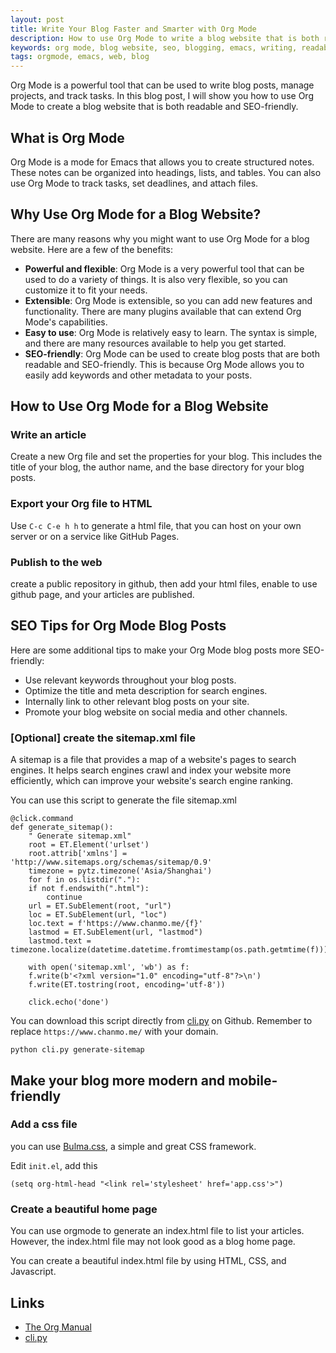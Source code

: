 ```yaml
---
layout: post
title: Write Your Blog Faster and Smarter with Org Mode
description: How to use Org Mode to write a blog website that is both readable and SEO-friendly. Learn how to create a blog website with Org Mode, including tips on how to optimize your posts for search engines.
keywords: org mode, blog website, seo, blogging, emacs, writing, readability, keywords, metadata, search engines
tags: orgmode, emacs, web, blog
---
```


Org Mode is a powerful tool that can be used to write blog posts, manage
projects, and track tasks. In this blog post, I will show you how to use
Org Mode to create a blog website that is both readable and
SEO-friendly.

## What is Org Mode

Org Mode is a mode for Emacs that allows you to create structured notes.
These notes can be organized into headings, lists, and tables. You can
also use Org Mode to track tasks, set deadlines, and attach files.

## Why Use Org Mode for a Blog Website?

There are many reasons why you might want to use Org Mode for a blog
website. Here are a few of the benefits:

-   **Powerful and flexible**: Org Mode is a very powerful tool that can
    be used to do a variety of things. It is also very flexible, so you
    can customize it to fit your needs.
-   **Extensible**: Org Mode is extensible, so you can add new features
    and functionality. There are many plugins available that can extend
    Org Mode\'s capabilities.
-   **Easy to use**: Org Mode is relatively easy to learn. The syntax is
    simple, and there are many resources available to help you get
    started.
-   **SEO-friendly**: Org Mode can be used to create blog posts that are
    both readable and SEO-friendly. This is because Org Mode allows you
    to easily add keywords and other metadata to your posts.

## How to Use Org Mode for a Blog Website

### Write an article

Create a new Org file and set the properties for your blog. This
includes the title of your blog, the author name, and the base directory
for your blog posts.

### Export your Org file to HTML

Use `C-c C-e h h` to generate a html file, that you can host on your own
server or on a service like GitHub Pages.

### Publish to the web

create a public repository in github, then add your html files, enable
to use github page, and your articles are published.

## SEO Tips for Org Mode Blog Posts

Here are some additional tips to make your Org Mode blog posts more
SEO-friendly:

-   Use relevant keywords throughout your blog posts.
-   Optimize the title and meta description for search engines.
-   Internally link to other relevant blog posts on your site.
-   Promote your blog website on social media and other channels.

### \[Optional\] create the sitemap.xml file

A sitemap is a file that provides a map of a website\'s pages to search
engines. It helps search engines crawl and index your website more
efficiently, which can improve your website\'s search engine ranking.

You can use this script to generate the file sitemap.xml

``` {.python}
@click.command
def generate_sitemap():
    " Generate sitemap.xml"
    root = ET.Element('urlset')
    root.attrib['xmlns'] = 'http://www.sitemaps.org/schemas/sitemap/0.9'
    timezone = pytz.timezone('Asia/Shanghai')
    for f in os.listdir("."):
    if not f.endswith(".html"):
        continue
    url = ET.SubElement(root, "url")
    loc = ET.SubElement(url, "loc")
    loc.text = f'https://www.chanmo.me/{f}'
    lastmod = ET.SubElement(url, "lastmod")
    lastmod.text = timezone.localize(datetime.datetime.fromtimestamp(os.path.getmtime(f))).isoformat(timespec='seconds')

    with open('sitemap.xml', 'wb') as f:
    f.write(b'<?xml version="1.0" encoding="utf-8"?>\n')
    f.write(ET.tostring(root, encoding='utf-8'))

    click.echo('done')
```

You can download this script directly from
[cli.py](https://github.com/ChanMo/blog/blob/main/cli.py) on Github.
Remember to replace `https://www.chanmo.me/` with your domain.

``` {.bash}
python cli.py generate-sitemap
```

## Make your blog more modern and mobile-friendly

### Add a css file

you can use [Bulma.css](https://bulma.io/documentation/), a simple and
great CSS framework.

Edit `init.el`, add this

    (setq org-html-head "<link rel='stylesheet' href='app.css'>")

### Create a beautiful home page

You can use orgmode to generate an index.html file to list your
articles. However, the index.html file may not look good as a blog home
page.

You can create a beautiful index.html file by using HTML, CSS, and
Javascript.

## Links

-   [The Org Manual](https://orgmode.org/manual/)
-   [cli.py](https://github.com/ChanMo/blog/blob/main/cli.py)
